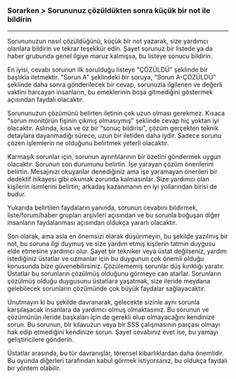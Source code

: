 ### Sorarken > Sorununuz çözüldükten sonra küçük bir not ile bildirin
---

Sorununuzun nasıl çözüldüğünü, küçük bir not yazarak, size yardımcı olanlara bildirin ve tekrar teşekkür edin. Şayet sorunuz bir listede ya da haber grubunda genel ilgiye maruz kalmışsa, bu listeye sonucu bildirin.

En iyisi, cevabı sorunun ilk sorulduğu listeye "ÇÖZÜLDÜ" şeklinde bir başlıkla iletmektir. "Sorun A" şeklindeki bir soruya, "Sorun A-ÇÖZÜLDÜ" şeklinde daha sonra gönderilecek bir cevap, sorunuzla ilgilenen ve değerli vaktini harcayan insanların, bu emeklerinin boşa gitmediğini göstermek açısından faydalı olacaktır.

Sorununuzun çözümünü belirten iletinin çok uzun olması gerekmez. Kısaca "sorun monitörün fişinin çıkmış olmasıymış" şeklinde cevap hiç yoktan iyi olacaktır. Aslında, kısa ve öz bir "sonuç bildirisi", çözüm gerçekten teknik detaylara dayanmadığı sürece, uzun bir iletiden daha iydir. Sadece sorunu çözen işlemlerin ne olduğunu belirtmek yeterli olacaktır.

Karmaşık sorunlar için, sorunun ayrıntılarının bir özetini göndermek uygun olacaktır. Sorunun son durumunu belirtin. İşe yarayan çözüm önerilerini belirtin. Mesajınızı okuyanlar denediğiniz ama işe yaramayan önerileri bir dedektif hikayesi gibi okumak zorunda kalmasınlar. Size yardımcı olan kişilerin isimlerini belirtin; arkadaş kazanmanın en iyi yollarından birisi de budur.

Yukarıda belirtilen faydaların yanında, sorunun cevabını bildirmek, liste/forum/haber grupları arşivleri açısından ve bu sorunla boğuşan diğer insanların faydalanması açısından oldukça yararlı olacaktır.

Son olarak, ama asla en önemsizi olarak düşünmeyin, bu şekilde yazılmış bir not, bu soruna ilgi duymuş ve size yardım etmiş kişilerin tatmin duygusu elde etmesine yardımcı olur. Şayet bir tekniker veya üstat değilseniz, yardım istediğiniz üstatlar ve uzmanlar için bu duygunun çok önemli olduğu konusunda bize güvenebilirsiniz. Çözülememiş sorunlar düş kırıklığı yaratır. Üstatlar bu sorunların çözülmüş olduğunu görmeye can atarlar. Sorunların çözülmüş olduğu duygusunu üstatlara yaşatmak, size ileride meydana gelebilecek sorunların çözümünde çok büyük faydalar sağlayacaktır.

Unutmayın ki bu şekilde davranarak, gelecekte sizinle aynı sorunla karşılaşacak insanlara da yardımcı olmuş olmaktasınız. Bu sorunun ve çözümünün ileride başkaları için de gerekli olup olmayacağını kendinize sorun. Bu sorunun, bir kılavuzun veya bir SSS çalışmasının parçası olmayı hak edip etmediğini kendinize sorun. Şayet cevabınız evet ise, bu yamayı geliştiricilere gönderin.

Üstatlar arasında, bu tür davranışlar, törensel kibarlıklardan daha önemlidir. Bu oyunda diğerleri tarafından kabul görmek istiyorsanız, bu oldukça faydalı bir yöntem olabilir.